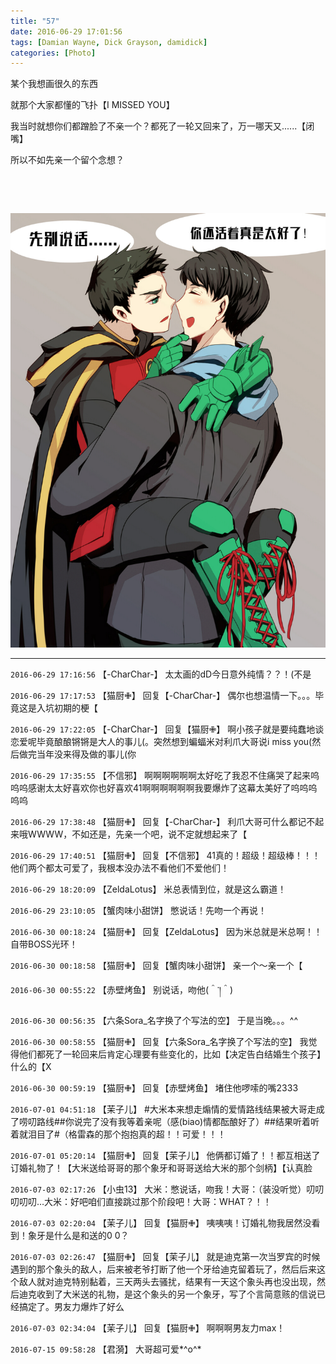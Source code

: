 ```yaml
---
title: "57"
date: 2016-06-29 17:01:56
tags: [Damian Wayne, Dick Grayson, damidick]
categories: [Photo]
---
```


<p>某个我想画很久的东西</p> 
<p>就那个大家都懂的飞扑【I MISSED YOU】</p> 
<p>我当时就想你们都蹭脸了不亲一个？都死了一轮又回来了，万一哪天又......【闭嘴】</p> 
<p>所以不如先亲一个留个念想？</p> 
<p><br /></p> 
<p><br /></p>

![](https://raw.githubusercontent.com/alicewish/meowchain247/master/img_cVZNdzJtQk9JV2Q1VmNaMkpsNFFDL3IyWlZSWnQ2NGdTVTd6am1HSWpiR21lRENhYi9Xblh3PT0.jpg)

---

`2016-06-29 17:16:56` 【-CharChar-】 太太画的dD今日意外纯情？？！(不是

`2016-06-29 17:17:53` 【猫厨✙】 回复【-CharChar-】 偶尔也想温情一下。。。毕竟这是入坑初期的梗【

`2016-06-29 17:22:05` 【-CharChar-】 回复【猫厨✙】 啊小孩子就是要纯蠢地谈恋爱呢毕竟酿酿锵锵是大人的事儿(。突然想到蝙蝠米对利爪大哥说i miss you(然后做完当年没来得及做的事儿(你

`2016-06-29 17:35:55` 【不信邪】 啊啊啊啊啊啊太好吃了我忍不住痛哭了起来呜呜呜感谢太太好喜欢你也好喜欢41啊啊啊啊啊啊我要爆炸了这幕太美好了呜呜呜呜呜

`2016-06-29 17:38:48` 【猫厨✙】 回复【-CharChar-】 利爪大哥可什么都记不起来哦WWWW，不如还是，先亲一个吧，说不定就想起来了【

`2016-06-29 17:40:51` 【猫厨✙】 回复【不信邪】 41真的！超级！超级棒！！！他们两个都太可爱了，我根本没办法不看他们不爱他们！

`2016-06-29 18:20:09` 【ZeldaLotus】 米总表情到位，就是这么霸道！

`2016-06-29 23:10:05` 【蟹肉味小甜饼】 憋说话！先吻一个再说！

`2016-06-30 00:18:24` 【猫厨✙】 回复【ZeldaLotus】 因为米总就是米总啊！！自带BOSS光环！

`2016-06-30 00:18:58` 【猫厨✙】 回复【蟹肉味小甜饼】 亲一个～亲一个【

`2016-06-30 00:55:22` 【赤壁烤鱼】 别说话，吻他(＾་།＾)

`2016-06-30 00:56:35` 【六条Sora\_名字换了个写法的空】 于是当晚。。。^^

`2016-06-30 00:58:55` 【猫厨✙】 回复【六条Sora\_名字换了个写法的空】 我觉得他们都死了一轮回来后肯定心理要有些变化的，比如【决定告白结婚生个孩子】什么的【X

`2016-06-30 00:59:19` 【猫厨✙】 回复【赤壁烤鱼】 堵住他啰嗦的嘴2333

`2016-07-01 04:51:18` 【茉子儿】 #大米本来想走煽情的爱情路线结果被大哥走成了唠叨路线##你说完了没有我等着亲呢（感(biao)情都酝酿好了）##结果听着听着就泪目了#（格雷森的那个抱抱真的超！！可爱！！！

`2016-07-01 05:20:14` 【猫厨✙】 回复【茉子儿】 他俩都订婚了！！都互相送了订婚礼物了！【大米送给哥哥的那个象牙和哥哥送给大米的那个剑柄】【认真脸

`2016-07-03 02:17:26` 【小虫13】 大米：憋说话，吻我！大哥：（装没听觉）叨叨叨叨叨…大米：好吧咱们直接跳过那个阶段吧！大哥：WHAT？！！

`2016-07-03 02:20:04` 【茉子儿】 回复【猫厨✙】 咦咦咦！订婚礼物我居然没看到！象牙是什么是和送的0 0？

`2016-07-03 02:26:47` 【猫厨✙】 回复【茉子儿】 就是迪克第一次当罗宾的时候遇到的那个象头的敌人，后来被老爷打断了他一个牙给迪克留着玩了，然后后来这个敌人就对迪克特别黏着，三天两头去骚扰，结果有一天这个象头再也没出现，然后迪克收到了大米送的礼物，是这个象头的另一个象牙，写了个言简意赅的信说已经搞定了。男友力爆炸了好么

`2016-07-03 02:34:04` 【茉子儿】 回复【猫厨✙】 啊啊啊男友力max！

`2016-07-15 09:58:28` 【君漪】 大哥超可爱*^o^*
